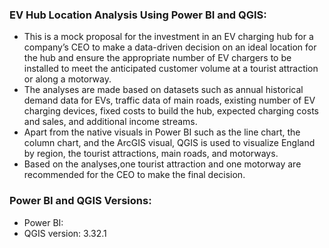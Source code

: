 ### EV Hub Location Analysis Using Power BI and QGIS:

- This is a mock proposal for the investment in an EV charging hub for a company’s CEO to make a data-driven 
	decision on an ideal location for the hub and ensure the appropriate number of EV chargers to be installed 
	to meet the anticipated customer volume at a tourist attraction or along a motorway.
- The analyses are made based on datasets such as annual historical demand data for EVs, traffic data of main roads, 
  existing number of EV charging devices, fixed costs to build the hub, expected charging costs and sales, 
	and additional income streams.
- Apart from the native visuals in Power BI such as the line chart, the column chart, and the ArcGIS visual,
  QGIS is used to visualize England by region, the tourist attractions, main roads, and motorways.
- Based on the analyses,one tourist attraction and one motorway are recommended for the CEO to make the final decision.

### Power BI and QGIS Versions:
- Power BI: 
- QGIS version: 3.32.1
